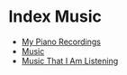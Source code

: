# Index Music

- [My Piano Recordings](piano-recordings.md)
- [Music](cheat-sheet-music.md)
- [Music That I Am Listening](https://github.com/ynotstartups/music)
